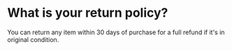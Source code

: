 # What is your return policy?
You can return any item within 30 days of purchase for a full refund if it's in original condition.
